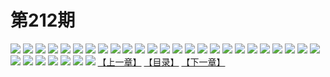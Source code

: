 # 第212期
![](https://mao.mhtupian.com/uploads/img/7563/161523/001.jpg)
![](https://mao.mhtupian.com/uploads/img/7563/161523/002.jpg)
![](https://mao.mhtupian.com/uploads/img/7563/161523/003.jpg)
![](https://mao.mhtupian.com/uploads/img/7563/161523/004.jpg)
![](https://mao.mhtupian.com/uploads/img/7563/161523/005.jpg)
![](https://mao.mhtupian.com/uploads/img/7563/161523/006.jpg)
![](https://mao.mhtupian.com/uploads/img/7563/161523/007.jpg)
![](https://mao.mhtupian.com/uploads/img/7563/161523/008.jpg)
![](https://mao.mhtupian.com/uploads/img/7563/161523/009.jpg)
![](https://mao.mhtupian.com/uploads/img/7563/161523/010.jpg)
![](https://mao.mhtupian.com/uploads/img/7563/161523/011.jpg)
![](https://mao.mhtupian.com/uploads/img/7563/161523/012.jpg)
![](https://mao.mhtupian.com/uploads/img/7563/161523/013.jpg)
![](https://mao.mhtupian.com/uploads/img/7563/161523/014.jpg)
![](https://mao.mhtupian.com/uploads/img/7563/161523/015.jpg)
![](https://mao.mhtupian.com/uploads/img/7563/161523/016.jpg)
![](https://mao.mhtupian.com/uploads/img/7563/161523/017.jpg)
![](https://mao.mhtupian.com/uploads/img/7563/161523/018.jpg)
![](https://mao.mhtupian.com/uploads/img/7563/161523/019.jpg)
![](https://mao.mhtupian.com/uploads/img/7563/161523/020.jpg)
![](https://mao.mhtupian.com/uploads/img/7563/161523/021.jpg)
![](https://mao.mhtupian.com/uploads/img/7563/161523/022.jpg)
![](https://mao.mhtupian.com/uploads/img/7563/161523/023.jpg)
![](https://mao.mhtupian.com/uploads/img/7563/161523/024.jpg)
![](https://mao.mhtupian.com/uploads/img/7563/161523/025.jpg)
![](https://mao.mhtupian.com/uploads/img/7563/161523/026.jpg)
![](https://mao.mhtupian.com/uploads/img/7563/161523/027.jpg)
![](https://mao.mhtupian.com/uploads/img/7563/161523/028.jpg)
![](https://mao.mhtupian.com/uploads/img/7563/161523/029.jpg)
![](https://mao.mhtupian.com/uploads/img/7563/161523/030.jpg)
![](https://mao.mhtupian.com/uploads/img/7563/161523/031.jpg)
![](https://mao.mhtupian.com/uploads/img/7563/161523/032.jpg)
[【上一章】](./70.md)
[【目录】](./READMD.md)
[【下一章】](./72.md)
